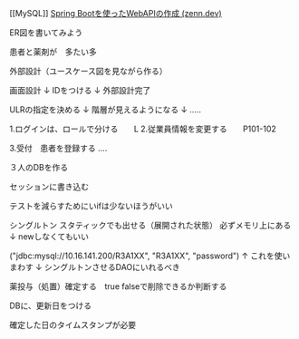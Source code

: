 [[MySQL]]
[Spring Bootを使ったWebAPIの作成 (zenn.dev)](https://zenn.dev/ryo7/articles/dev-app-by-spring-boot)


ER図を書いてみよう

患者と薬剤が　多たい多


外部設計（ユースケース図を見ながら作る）


画面設計
↓
IDをつける
↓
外部設計完了

ULRの指定を決める
↓
階層が見えるようになる
↓
.....




1.ログインは、ロールで分ける　　L
2.従業員情報を変更する　　P101-102

3.受付　患者を登録する
....



３人のDBを作る

セッションに書き込む


テストを減らすためにいifは少ないほうがいい


シングルトン
スタティックでも出せる（展開された状態）
必ずメモリ上にある
↓
newしなくてもいい

("jdbc:mysql://10.16.141.200/R3A1XX", "R3A1XX", "password")
↑
これを使いまわす
↓
シングルトンさせるDAOにいれるべき



薬投与（処置）確定する　true falseで削除できるか判断する

DBに、更新日をつける

確定した日のタイムスタンプが必要